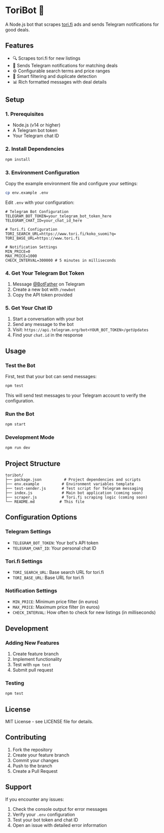 # ToriBot 🤖

A Node.js bot that scrapes [tori.fi](https://www.tori.fi) ads and sends Telegram notifications for good deals.

## Features

- 🔍 Scrapes tori.fi for new listings
- 📱 Sends Telegram notifications for matching deals
- ⚙️ Configurable search terms and price ranges
- 🎯 Smart filtering and duplicate detection
- 📊 Rich formatted messages with deal details

## Setup

### 1. Prerequisites

- Node.js (v14 or higher)
- A Telegram bot token
- Your Telegram chat ID

### 2. Install Dependencies

```bash
npm install
```

### 3. Environment Configuration

Copy the example environment file and configure your settings:

```bash
cp env.example .env
```

Edit `.env` with your configuration:

```env
# Telegram Bot Configuration
TELEGRAM_BOT_TOKEN=your_telegram_bot_token_here
TELEGRAM_CHAT_ID=your_chat_id_here

# Tori.fi Configuration
TORI_SEARCH_URL=https://www.tori.fi/koko_suomi?q=
TORI_BASE_URL=https://www.tori.fi

# Notification Settings
MIN_PRICE=0
MAX_PRICE=1000
CHECK_INTERVAL=300000 # 5 minutes in milliseconds
```

### 4. Get Your Telegram Bot Token

1. Message [@BotFather](https://t.me/botfather) on Telegram
2. Create a new bot with `/newbot`
3. Copy the API token provided

### 5. Get Your Chat ID

1. Start a conversation with your bot
2. Send any message to the bot
3. Visit: `https://api.telegram.org/bot<YOUR_BOT_TOKEN>/getUpdates`
4. Find your `chat.id` in the response

## Usage

### Test the Bot

First, test that your bot can send messages:

```bash
npm test
```

This will send test messages to your Telegram account to verify the configuration.

### Run the Bot

```bash
npm start
```

### Development Mode

```bash
npm run dev
```

## Project Structure

```
toribot/
├── package.json          # Project dependencies and scripts
├── env.example          # Environment variables template
├── test-sender.js       # Test script for Telegram messaging
├── index.js             # Main bot application (coming soon)
├── scraper.js           # Tori.fi scraping logic (coming soon)
└── README.md           # This file
```

## Configuration Options

### Telegram Settings
- `TELEGRAM_BOT_TOKEN`: Your bot's API token
- `TELEGRAM_CHAT_ID`: Your personal chat ID

### Tori.fi Settings
- `TORI_SEARCH_URL`: Base search URL for tori.fi
- `TORI_BASE_URL`: Base URL for tori.fi

### Notification Settings
- `MIN_PRICE`: Minimum price filter (in euros)
- `MAX_PRICE`: Maximum price filter (in euros)
- `CHECK_INTERVAL`: How often to check for new listings (in milliseconds)

## Development

### Adding New Features

1. Create feature branch
2. Implement functionality
3. Test with `npm test`
4. Submit pull request

### Testing

```bash
npm test
```

## License

MIT License - see LICENSE file for details.

## Contributing

1. Fork the repository
2. Create your feature branch
3. Commit your changes
4. Push to the branch
5. Create a Pull Request

## Support

If you encounter any issues:

1. Check the console output for error messages
2. Verify your `.env` configuration
3. Test your bot token and chat ID
4. Open an issue with detailed error information 